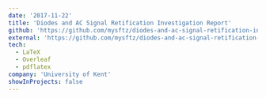 ```yaml
---
date: '2017-11-22'
title: 'Diodes and AC Signal Retification Investigation Report'
github: 'https://github.com/mysftz/diodes-and-ac-signal-retification-investigation-report'
external: 'https://github.com/mysftz/diodes-and-ac-signal-retification-investigation-report/document/main.pdf'
tech:
  - LaTeX
  - Overleaf
  - pdflatex
company: 'University of Kent'
showInProjects: false
---
```

